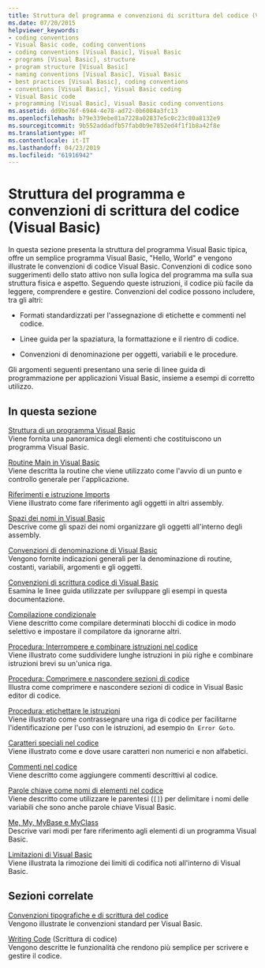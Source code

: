 ```yaml
---
title: Struttura del programma e convenzioni di scrittura del codice (Visual Basic)
ms.date: 07/20/2015
helpviewer_keywords:
- coding conventions
- Visual Basic code, coding conventions
- coding conventions [Visual Basic], Visual Basic
- programs [Visual Basic], structure
- program structure [Visual Basic]
- naming conventions [Visual Basic], Visual Basic
- best practices [Visual Basic], coding conventions
- conventions [Visual Basic], Visual Basic coding
- Visual Basic code
- programming [Visual Basic], Visual Basic coding conventions
ms.assetid: dd9be76f-6944-4e78-ad72-0b6084a3fc13
ms.openlocfilehash: b79e339ebe81a7228a02837e5c0c23c80a8132e9
ms.sourcegitcommit: 9b552addadfb57fab0b9e7852ed4f1f1b8a42f8e
ms.translationtype: HT
ms.contentlocale: it-IT
ms.lasthandoff: 04/23/2019
ms.locfileid: "61916942"
---
```

# <a name="program-structure-and-code-conventions-visual-basic"></a>Struttura del programma e convenzioni di scrittura del codice (Visual Basic)
In questa sezione presenta la struttura del programma Visual Basic tipica, offre un semplice programma Visual Basic, "Hello, World" e vengono illustrate le convenzioni di codice Visual Basic. Convenzioni di codice sono suggerimenti dello stato attivo non sulla logica del programma ma sulla sua struttura fisica e aspetto. Seguendo queste istruzioni, il codice più facile da leggere, comprendere e gestire. Convenzioni del codice possono includere, tra gli altri:  
  
- Formati standardizzati per l'assegnazione di etichette e commenti nel codice.  
  
- Linee guida per la spaziatura, la formattazione e il rientro di codice.  
  
- Convenzioni di denominazione per oggetti, variabili e le procedure.  
  
 Gli argomenti seguenti presentano una serie di linee guida di programmazione per applicazioni Visual Basic, insieme a esempi di corretto utilizzo.  
  
## <a name="in-this-section"></a>In questa sezione  
 [Struttura di un programma Visual Basic](../../../visual-basic/programming-guide/program-structure/structure-of-a-visual-basic-program.md)  
 Viene fornita una panoramica degli elementi che costituiscono un programma Visual Basic.  
  
 [Routine Main in Visual Basic](../../../visual-basic/programming-guide/program-structure/main-procedure.md)  
 Viene descritta la routine che viene utilizzato come l'avvio di un punto e controllo generale per l'applicazione.  
  
 [Riferimenti e istruzione Imports](../../../visual-basic/programming-guide/program-structure/references-and-the-imports-statement.md)  
 Viene illustrato come fare riferimento agli oggetti in altri assembly.  
  
 [Spazi dei nomi in Visual Basic](../../../visual-basic/programming-guide/program-structure/namespaces.md)  
 Descrive come gli spazi dei nomi organizzare gli oggetti all'interno degli assembly.  
  
 [Convenzioni di denominazione di Visual Basic](../../../visual-basic/programming-guide/program-structure/naming-conventions.md)  
 Vengono fornite indicazioni generali per la denominazione di routine, costanti, variabili, argomenti e gli oggetti.  
  
 [Convenzioni di scrittura codice di Visual Basic](../../../visual-basic/programming-guide/program-structure/coding-conventions.md)  
 Esamina le linee guida utilizzate per sviluppare gli esempi in questa documentazione.  
  
 [Compilazione condizionale](../../../visual-basic/programming-guide/program-structure/conditional-compilation.md)  
 Viene descritto come compilare determinati blocchi di codice in modo selettivo e impostare il compilatore da ignorarne altri.  
  
 [Procedura: Interrompere e combinare istruzioni nel codice](../../../visual-basic/programming-guide/program-structure/how-to-break-and-combine-statements-in-code.md)  
 Viene illustrato come suddividere lunghe istruzioni in più righe e combinare istruzioni brevi su un'unica riga.  
  
 [Procedura: Comprimere e nascondere sezioni di codice](../../../visual-basic/programming-guide/program-structure/how-to-collapse-and-hide-sections-of-code.md)  
 Illustra come comprimere e nascondere sezioni di codice in Visual Basic editor di codice.  
  
 [Procedura: etichettare le istruzioni](../../../visual-basic/programming-guide/program-structure/how-to-label-statements.md)  
 Viene illustrato come contrassegnare una riga di codice per facilitarne l'identificazione per l'uso con le istruzioni, ad esempio `On Error Goto`.  
  
 [Caratteri speciali nel codice](../../../visual-basic/programming-guide/program-structure/special-characters-in-code.md)  
 Viene illustrato come e dove usare caratteri non numerici e non alfabetici.  
  
 [Commenti nel codice](../../../visual-basic/programming-guide/program-structure/comments-in-code.md)  
 Viene descritto come aggiungere commenti descrittivi al codice.  
  
 [Parole chiave come nomi di elementi nel codice](../../../visual-basic/programming-guide/program-structure/keywords-as-element-names-in-code.md)  
 Viene descritto come utilizzare le parentesi (`[]`) per delimitare i nomi delle variabili che sono anche parole chiave Visual Basic.  
  
 [Me, My, MyBase e MyClass](../../../visual-basic/programming-guide/program-structure/me-my-mybase-and-myclass.md)  
 Descrive vari modi per fare riferimento agli elementi di un programma Visual Basic.  
  
 [Limitazioni di Visual Basic](../../../visual-basic/programming-guide/program-structure/limitations.md)  
 Viene illustrata la rimozione dei limiti di codifica noti all'interno di Visual Basic.  
  
## <a name="related-sections"></a>Sezioni correlate  
 [Convenzioni tipografiche e di scrittura del codice](../../../visual-basic/language-reference/typographic-and-code-conventions.md)  
 Vengono illustrate le convenzioni standard per Visual Basic.  
  
 [Writing Code](/visualstudio/ide/writing-code-in-the-code-and-text-editor) (Scrittura di codice)  
 Vengono descritte le funzionalità che rendono più semplice per scrivere e gestire il codice.
